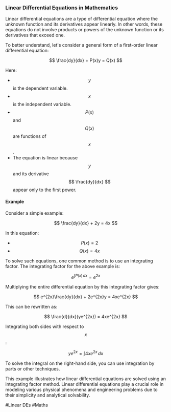### Linear Differential Equations in Mathematics

Linear differential equations are a type of differential equation where the unknown function and its derivatives appear linearly. In other words, these equations do not involve products or powers of the unknown function or its derivatives that exceed one.

To better understand, let's consider a general form of a first-order linear differential equation:

$$ \frac{dy}{dx} + P(x)y = Q(x) $$

Here:
- $$ y $$ is the dependent variable.
- $$ x $$ is the independent variable.
- $$ P(x) $$ and $$ Q(x) $$ are functions of $$ x $$. 
- The equation is linear because $$ y $$ and its derivative $$ \frac{dy}{dx} $$ appear only to the first power.

#### Example

Consider a simple example:

$$ \frac{dy}{dx} + 2y = 4x $$

In this equation:
- $$ P(x) = 2 $$
- $$ Q(x) = 4x $$

To solve such equations, one common method is to use an integrating factor. The integrating factor for the above example is:

$$ e^{\int P(x) \, dx} = e^{2x} $$

Multiplying the entire differential equation by this integrating factor gives:

$$ e^{2x}\frac{dy}{dx} + 2e^{2x}y = 4xe^{2x} $$

This can be rewritten as:

$$ \frac{d}{dx}(ye^{2x}) = 4xe^{2x} $$

Integrating both sides with respect to $$ x $$:

$$ ye^{2x} = \int 4xe^{2x} \, dx $$

To solve the integral on the right-hand side, you can use integration by parts or other techniques.

This example illustrates how linear differential equations are solved using an integrating factor method. Linear differential equations play a crucial role in modeling various physical phenomena and engineering problems due to their simplicity and analytical solvability.

#Linear DEs #Maths